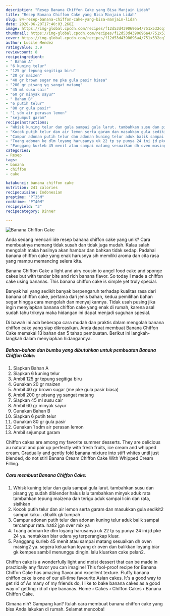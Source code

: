 ```yaml
---
description: "Resep Banana Chiffon Cake yang Bisa Manjain Lidah"
title: "Resep Banana Chiffon Cake yang Bisa Manjain Lidah"
slug: 84-resep-banana-chiffon-cake-yang-bisa-manjain-lidah
date: 2020-06-20T17:40:03.268Z
image: https://img-global.cpcdn.com/recipes/f12d53d4390696a4/751x532cq70/banana-chiffon-cake-foto-resep-utama.jpg
thumbnail: https://img-global.cpcdn.com/recipes/f12d53d4390696a4/751x532cq70/banana-chiffon-cake-foto-resep-utama.jpg
cover: https://img-global.cpcdn.com/recipes/f12d53d4390696a4/751x532cq70/banana-chiffon-cake-foto-resep-utama.jpg
author: Lucile Mendez
ratingvalue: 3.9
reviewcount: 8
recipeingredient:
- " Bahan A"
- "6 kuning telur"
- "125 gr tepung segitiga biru"
- "20 gr maizen"
- "40 gr brown sugar me pke gula pasir biasa"
- "200 gr pisang yg sangat matang"
- "45 ml susu cair"
- "60 gr minyak sayur"
- " Bahan B"
- "6 putih telur"
- "80 gr gula pasir"
- "1 sdm air perasan lemon"
- "sejumput garam"
recipeinstructions:
- "Whisk kuning telur dan gula sampai gula larut. tambahkan susu dan pisang yg sudah diblender halus lalu tambahkan minyak aduk rata tambahkan tepung maizena dan terigu aduk sampai licin dan rata, sisihkan"
- "Kocok putih telur dan air lemon serta garam dan masukkan gula sedikit2 sampai kaku.. dibalik gk tumpah"
- "Campur adonan putih telur dan adonan kuning telur aduk balik sampai tercampur rata. hati2 jgn over mix ya"
- "Tuang adonan ke dlm loyang harusanya uk 22 tp sy punya 24 ini jd pke 24 ya. hentakkan biar udara yg terperangkap kluar."
- "Panggang kurleb 45 menit atau sampai matang sesuaikan dh oven masing2 ya. segera keluarkan loyang dr oven dan balikkan loyang biar gk kempes sambil menunggu dingin. lalu kluarkan cake pelan2."
categories:
- Resep
tags:
- banana
- chiffon
- cake

katakunci: banana chiffon cake 
nutrition: 241 calories
recipecuisine: Indonesian
preptime: "PT35M"
cooktime: "PT40M"
recipeyield: "3"
recipecategory: Dinner

---
```



![Banana Chiffon Cake](https://img-global.cpcdn.com/recipes/f12d53d4390696a4/751x532cq70/banana-chiffon-cake-foto-resep-utama.jpg)

Anda sedang mencari ide resep banana chiffon cake yang unik? Cara membuatnya memang tidak susah dan tidak juga mudah. Kalau salah mengolah maka hasilnya akan hambar dan bahkan tidak sedap. Padahal banana chiffon cake yang enak harusnya sih memiliki aroma dan cita rasa yang mampu memancing selera kita.

Banana Chiffon Cake a light and airy cousin to angel food cake and sponge cakes but with tender bite and rich banana flavor. So today I made a chiffon cake using bananas. This banana chiffon cake is simple yet truly special.

Banyak hal yang sedikit banyak berpengaruh terhadap kualitas rasa dari banana chiffon cake, pertama dari jenis bahan, kedua pemilihan bahan segar hingga cara mengolah dan menyajikannya. Tidak usah pusing jika ingin menyiapkan banana chiffon cake yang enak di rumah, karena asal sudah tahu triknya maka hidangan ini dapat menjadi suguhan spesial.


Di bawah ini ada beberapa cara mudah dan praktis dalam mengolah banana chiffon cake yang siap dikreasikan. Anda dapat membuat Banana Chiffon Cake memakai 13 bahan dan 5 tahap pembuatan. Berikut ini langkah-langkah dalam menyiapkan hidangannya.

<!--inarticleads1-->

##### Bahan-bahan dan bumbu yang dibutuhkan untuk pembuatan Banana Chiffon Cake:

1. Siapkan  Bahan A
1. Siapkan 6 kuning telur
1. Ambil 125 gr tepung segitiga biru
1. Gunakan 20 gr maizen
1. Ambil 40 gr brown sugar (me pke gula pasir biasa)
1. Ambil 200 gr pisang yg sangat matang
1. Siapkan 45 ml susu cair
1. Ambil 60 gr minyak sayur
1. Gunakan  Bahan B
1. Siapkan 6 putih telur
1. Gunakan 80 gr gula pasir
1. Gunakan 1 sdm air perasan lemon
1. Ambil sejumput garam


Chiffon cakes are among my favorite summer desserts. They are delicious au natural and pair up perfectly with fresh fruits, ice cream and whipped cream. Gradually and gently fold banana mixture into stiff whites until just blended, do not stir! Banana Cream Chiffon Cake With Whipped Cream Filling. 

<!--inarticleads2-->

##### Cara membuat Banana Chiffon Cake:

1. Whisk kuning telur dan gula sampai gula larut. tambahkan susu dan pisang yg sudah diblender halus lalu tambahkan minyak aduk rata tambahkan tepung maizena dan terigu aduk sampai licin dan rata, sisihkan
1. Kocok putih telur dan air lemon serta garam dan masukkan gula sedikit2 sampai kaku.. dibalik gk tumpah
1. Campur adonan putih telur dan adonan kuning telur aduk balik sampai tercampur rata. hati2 jgn over mix ya
1. Tuang adonan ke dlm loyang harusanya uk 22 tp sy punya 24 ini jd pke 24 ya. hentakkan biar udara yg terperangkap kluar.
1. Panggang kurleb 45 menit atau sampai matang sesuaikan dh oven masing2 ya. segera keluarkan loyang dr oven dan balikkan loyang biar gk kempes sambil menunggu dingin. lalu kluarkan cake pelan2.


Chiffon cake is a wonderfully light and moist dessert that can be made in practically any flavor you can imagine! This fool-proof recipe for Banana Chiffon Cake has amazing flavor and excellent texture. Fluffy banana chiffon cake is one of our all-time favourite Asian cakes. It&#39;s a good way to get rid of As many of my friends do, I like to bake banana cakes as a good way of getting rid of ripe bananas. Home › Cakes › Chiffon Cakes › Banana Chiffon Cake. 

Gimana nih? Gampang kan? Itulah cara membuat banana chiffon cake yang bisa Anda lakukan di rumah. Selamat mencoba!

